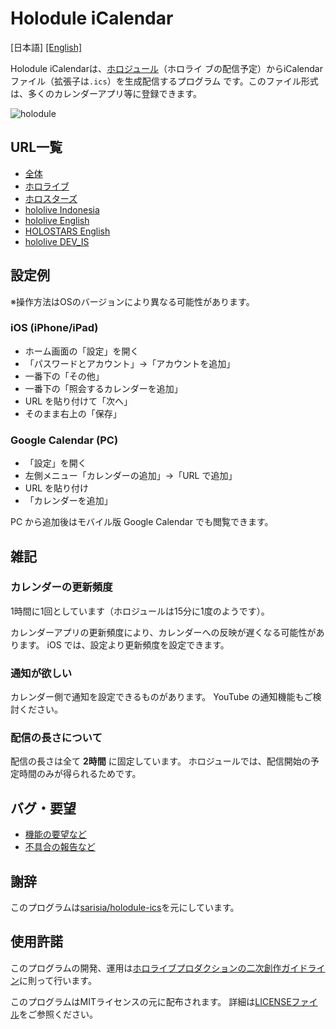 # Holodule iCalendar

[日本語] [\[English\]](README-en.md)

Holodule iCalendarは、[ホロジュール](https://schedule.hololive.tv/)（ホロライ
ブの配信予定）からiCalendarファイル（拡張子は`.ics`）を生成配信するプログラム
です。このファイル形式は、多くのカレンダーアプリ等に登録できます。

![holodule](https://user-images.githubusercontent.com/33576079/76172492-00a80e80-61da-11ea-9590-a6bcc4a4982d.png)

## URL一覧

* [全体](https://gemmaro.github.io/holodule-ics/holodule-all.ics)
* [ホロライブ](https://gemmaro.github.io/holodule-ics/holodule-hololive.ics)
* [ホロスターズ](https://gemmaro.github.io/holodule-ics/holodule-holostars.ics)
* [hololive Indonesia](https://gemmaro.github.io/holodule-ics/holodule-indonesia.ics)
* [hololive English](https://gemmaro.github.io/holodule-ics/holodule-english.ics)
* [HOLOSTARS English](https://gemmaro.github.io/holodule-ics/holodule-holostars_english.ics)
* [hololive DEV\_IS](https://gemmaro.github.io/holodule-ics/holodule-dev_is.ics)

## 設定例

※操作方法はOSのバージョンにより異なる可能性があります。

### iOS (iPhone/iPad)

* ホーム画面の「設定」を開く
* 「パスワードとアカウント」→「アカウントを追加」
* 一番下の「その他」
* 一番下の「照会するカレンダーを追加」
* URL を貼り付けて「次へ」
* そのまま右上の「保存」

### Google Calendar (PC)

* 「設定」を開く
* 左側メニュー「カレンダーの追加」→「URL で追加」
* URL を貼り付け
* 「カレンダーを追加」

PC から追加後はモバイル版 Google Calendar でも閲覧できます。

## 雑記

### カレンダーの更新頻度

1時間に1回としています（ホロジュールは15分に1度のようです）。

カレンダーアプリの更新頻度により、カレンダーへの反映が遅くなる可能性があります。
iOS では、設定より更新頻度を設定できます。

### 通知が欲しい

カレンダー側で通知を設定できるものがあります。
YouTube の通知機能もご検討ください。

### 配信の長さについて

配信の長さは全て **2時間** に固定しています。
ホロジュールでは、配信開始の予定時間のみが得られるためです。

## バグ・要望

* [機能の要望など](https://github.com/gemmaro/holodule-ics/discussions)
* [不具合の報告など](https://github.com/gemmaro/holodule-ics/issues)

## 謝辞

このプログラムは[sarisia/holodule-ics](https://github.com/sarisia/holodule-ics)を元にしています。

## 使用許諾

このプログラムの開発、運用は[ホロライブプロダクションの二次創作ガイドライン](https://hololivepro.com/terms/ "hololive")に則って行います。

このプログラムはMITライセンスの元に配布されます。
詳細は[LICENSEファイル](LICENSE)をご参照ください。
